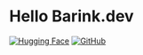 # Hello Barink.dev
[![Hugging Face](https://img.shields.io/badge/Hugging%20Face-Profile-yellow)](https://huggingface.co/BarinkDev)
[![GitHub](https://img.shields.io/badge/GitHub-Profile-green)](https://github.com/nigelbarink)
